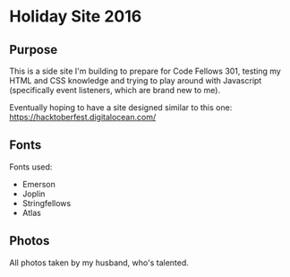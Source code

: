 # Holiday Site 2016

## Purpose
This is a side site I'm building to prepare for Code Fellows 301, testing my HTML and CSS knowledge and trying to play around with Javascript (specifically event listeners, which are brand new to me).

Eventually hoping to have a site designed similar to this one: https://hacktoberfest.digitalocean.com/

## Fonts
Fonts used:
 - Emerson
 - Joplin
 - Stringfellows
 - Atlas
 

## Photos
All photos taken by my husband, who's talented.
